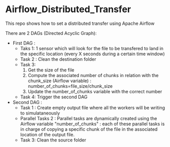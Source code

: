 # Airflow_Distributed_Transfer
This repo shows how to set a distributed transfer using Apache Airflow 

There are 2 DAGs (Directed Acyclic Graph):
* First DAG : 
    * Taks 1: 1 sensor which will look for the file to be transfered to land in the specific location (every X seconds during a certain time window)
    * Task 2 : Clean the destination folder
    * Task 3: 
        1. Get the size of the file
        2. Compute the associated number of chunks in relation with the chunk_size (Airflow variable) : number_of_chunks=file_size/chunk_size
        3. Update the number_of_chunks variable with the correct number
     * Task 4: Trigger the second DAG
* Second DAG : 
    * Task 1 : Create empty output file where all the workers will be writing to simulataneously
    * Parallel Tasks 2 : Parallel tasks are dynamically created using the Airflow variable "number_of_chunks" : each of these parallel tasks is in charge of copying a specific chunk of the file in the associated location of the output file.
    * Task 3:  Clean the source folder
        
